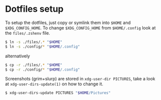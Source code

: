 # Dotfiles setup

To setup the dotfiles, just copy or symlink them into `$HOME` and `$XDG_CONFIG_HOME`. To change `$XDG_CONFIG_HOME` from `$HOME/.config` look at the `files/.zshenv` file.
```sh
$ ln -s ./files/.* "$HOME"
$ ln -s ./config/* "$HOME/.config"
```
alternatively
```sh
$ cp -r ./files/.* "$HOME"
$ cp -r ./config/* "$HOME/.config"
```

Screenshots (grim+slurp) are stored in `xdg-user-dir PICTURES`, take a look at `xdg-user-dirs-update(1)` on how to change it.
```sh
$ xdg-user-dirs-update PICTURES "$HOME/Pictures"
```

